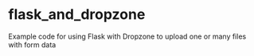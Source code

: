 # flask_and_dropzone
Example code for using Flask with Dropzone to upload one or many files with form data
